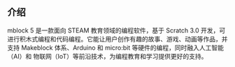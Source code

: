 介绍
------------

mblock 5 是一款面向 STEAM 教育领域的编程软件，基于 Scratch 3.0 开发，可进行积木式编程和代码编程。它能让用户创作有趣的故事、游戏、动画等作品，并支持 Makeblock 体系、Arduino 和 micro:bit 等硬件的编程，同时融入人工智能（AI）和 物联网（IoT）等前沿技术，为编程教育和学习提供更好的支持。

